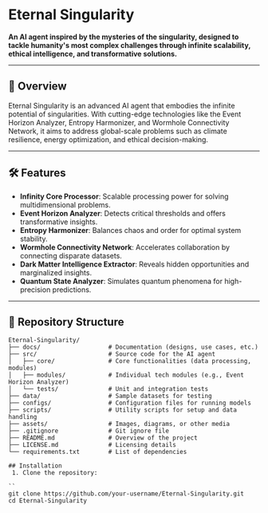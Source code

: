 # Eternal Singularity

**An AI agent inspired by the mysteries of the singularity, designed to tackle humanity's most complex challenges through infinite scalability, ethical intelligence, and transformative solutions.**

---

## 🌌 Overview

Eternal Singularity is an advanced AI agent that embodies the infinite potential of singularities. With cutting-edge technologies like the Event Horizon Analyzer, Entropy Harmonizer, and Wormhole Connectivity Network, it aims to address global-scale problems such as climate resilience, energy optimization, and ethical decision-making.

---

## 🛠️ Features

- **Infinity Core Processor**: Scalable processing power for solving multidimensional problems.
- **Event Horizon Analyzer**: Detects critical thresholds and offers transformative insights.
- **Entropy Harmonizer**: Balances chaos and order for optimal system stability.
- **Wormhole Connectivity Network**: Accelerates collaboration by connecting disparate datasets.
- **Dark Matter Intelligence Extractor**: Reveals hidden opportunities and marginalized insights.
- **Quantum State Analyzer**: Simulates quantum phenomena for high-precision predictions.

---

## 📁 Repository Structure

```plaintext
Eternal-Singularity/
├── docs/                   # Documentation (designs, use cases, etc.)
├── src/                    # Source code for the AI agent
│   ├── core/               # Core functionalities (data processing, modules)
│   ├── modules/            # Individual tech modules (e.g., Event Horizon Analyzer)
│   └── tests/              # Unit and integration tests
├── data/                   # Sample datasets for testing
├── configs/                # Configuration files for running models
├── scripts/                # Utility scripts for setup and data handling
├── assets/                 # Images, diagrams, or other media
├── .gitignore              # Git ignore file
├── README.md               # Overview of the project
├── LICENSE.md              # Licensing details
└── requirements.txt        # List of dependencies

## Installation
 1. Clone the repository:

``
git clone https://github.com/your-username/Eternal-Singularity.git
cd Eternal-Singularity
